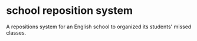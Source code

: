 # school reposition system
 A repositions system for an English school to organized its students' missed classes.
